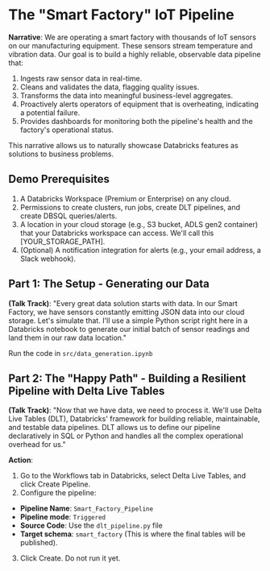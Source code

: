 # The "Smart Factory" IoT Pipeline

**Narrative**: We are operating a smart factory with thousands of IoT sensors on our manufacturing equipment. These sensors stream temperature and vibration data. Our goal is to build a highly reliable, observable data pipeline that:

1. Ingests raw sensor data in real-time.
2. Cleans and validates the data, flagging quality issues.
3. Transforms the data into meaningful business-level aggregates.
4. Proactively alerts operators of equipment that is overheating, indicating a potential failure.
5. Provides dashboards for monitoring both the pipeline's health and the factory's operational status.

This narrative allows us to naturally showcase Databricks features as solutions to business problems.

## Demo Prerequisites

1. A Databricks Workspace (Premium or Enterprise) on any cloud.
2. Permissions to create clusters, run jobs, create DLT pipelines, and create DBSQL queries/alerts.
3. A location in your cloud storage (e.g., S3 bucket, ADLS gen2 container) that your Databricks workspace can access. We'll call this [YOUR_STORAGE_PATH].
4. (Optional) A notification integration for alerts (e.g., your email address, a Slack webhook).

## Part 1: The Setup - Generating our Data

**(Talk Track)**: "Every great data solution starts with data. In our Smart Factory, we have sensors constantly emitting JSON data into our cloud storage. Let's simulate that. I'll use a simple Python script right here in a Databricks notebook to generate our initial batch of sensor readings and land them in our raw data location."

Run the code in `src/data_generation.ipynb`

## Part 2: The "Happy Path" - Building a Resilient Pipeline with Delta Live Tables

**(Talk Track)**: "Now that we have data, we need to process it. We'll use Delta Live Tables (DLT), Databricks' framework for building reliable, maintainable, and testable data pipelines. DLT allows us to define our pipeline declaratively in SQL or Python and handles all the complex operational overhead for us."

**Action**:

1. Go to the Workflows tab in Databricks, select Delta Live Tables, and click Create Pipeline.
2. Configure the pipeline:
  * **Pipeline Name**: `Smart_Factory_Pipeline`
  * **Pipeline mode**: `Triggered`
  * **Source Code**: Use the `dlt_pipeline.py` file
  * **Target schema**: `smart_factory` (This is where the final tables will be published).
3. Click Create. Do not run it yet.
